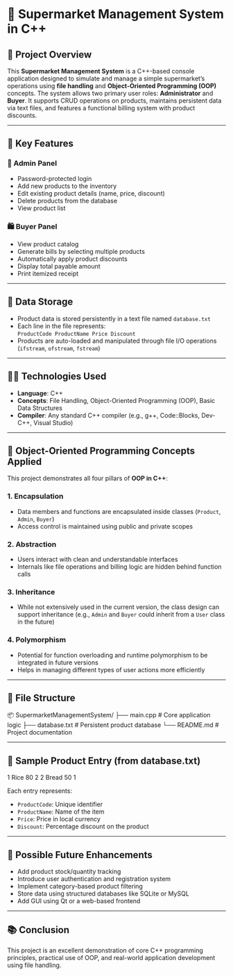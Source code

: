 # 🛒 Supermarket Management System in C++

## 📌 Project Overview
This **Supermarket Management System** is a C++-based console application designed to simulate and manage a simple supermarket’s operations using **file handling** and **Object-Oriented Programming (OOP)** concepts. The system allows two primary user roles: **Administrator** and **Buyer**. It supports CRUD operations on products, maintains persistent data via text files, and features a functional billing system with product discounts.

---

## 🚀 Key Features

### 🔐 Admin Panel
- Password-protected login  
- Add new products to the inventory  
- Edit existing product details (name, price, discount)  
- Delete products from the database  
- View product list  

### 🛍️ Buyer Panel
- View product catalog  
- Generate bills by selecting multiple products  
- Automatically apply product discounts  
- Display total payable amount  
- Print itemized receipt  

---

## 💾 Data Storage
- Product data is stored persistently in a text file named `database.txt`  
- Each line in the file represents:  
  `ProductCode ProductName Price Discount`  
- Products are auto-loaded and manipulated through file I/O operations (`ifstream`, `ofstream`, `fstream`)  

---

## 👨‍💻 Technologies Used
- **Language**: C++  
- **Concepts**: File Handling, Object-Oriented Programming (OOP), Basic Data Structures  
- **Compiler**: Any standard C++ compiler (e.g., g++, Code::Blocks, Dev-C++, Visual Studio)  

---

## 🔄 Object-Oriented Programming Concepts Applied

This project demonstrates all four pillars of **OOP in C++**:

### 1. Encapsulation
- Data members and functions are encapsulated inside classes (`Product`, `Admin`, `Buyer`)  
- Access control is maintained using public and private scopes  

### 2. Abstraction
- Users interact with clean and understandable interfaces  
- Internals like file operations and billing logic are hidden behind function calls  

### 3. Inheritance
- While not extensively used in the current version, the class design can support inheritance (e.g., `Admin` and `Buyer` could inherit from a `User` class in the future)  

### 4. Polymorphism
- Potential for function overloading and runtime polymorphism to be integrated in future versions  
- Helps in managing different types of user actions more efficiently  

---

## 📁 File Structure

📦 SupermarketManagementSystem/ ├── main.cpp # Core application logic ├── database.txt # Persistent product database └── README.md # Project documentation


---

## 📌 Sample Product Entry (from database.txt)

1 Rice 80 2 2 Bread 50 1


Each entry represents:
- `ProductCode`: Unique identifier  
- `ProductName`: Name of the item  
- `Price`: Price in local currency  
- `Discount`: Percentage discount on the product  

---

## 🔧 Possible Future Enhancements
- Add product stock/quantity tracking  
- Introduce user authentication and registration system  
- Implement category-based product filtering  
- Store data using structured databases like SQLite or MySQL  
- Add GUI using Qt or a web-based frontend  

---

## 📚 Conclusion

This project is an excellent demonstration of core C++ programming principles, practical use of OOP, and real-world application development using file handling.
